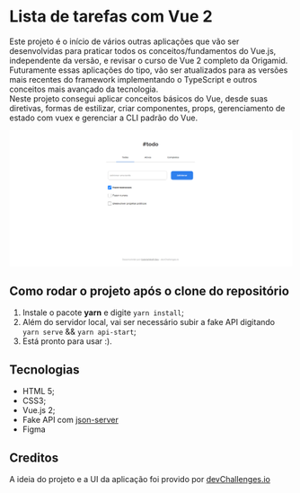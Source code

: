 # Lista de tarefas com Vue 2
Este projeto é o início de vários outras aplicações que vão ser desenvolvidas para praticar todos os conceitos/fundamentos do Vue.js, independente da versão, e revisar o curso de Vue 2 completo da Origamid. Futuramente essas aplicações do tipo, vão ser atualizados para as versões mais recentes do framework implementando o TypeScript e outros conceitos mais avançado da tecnologia.
<br />
Neste projeto consegui aplicar conceitos básicos do Vue, desde suas diretivas, formas de estilizar, criar componentes, props, gerenciamento de estado com vuex e gerenciar a CLI padrão do Vue.

<div style="width: 100%; text-align: center;">
  <img width="1280" src="https://raw.githubusercontent.com/GabrielWolf-Dev/todo-list-vue/4a7990c18a5b21d0ee927cec065e352ed1256dbf/src/assets/todo-img.png" alt="Imagem de demonstração do projeto" />
</div>

## Como rodar o projeto após o clone do repositório
1. Instale o pacote <b>yarn</b> e digite `` yarn install ``;
2. Além do servidor local, vai ser necessário subir a fake API digitando `` yarn serve `` && `` yarn api-start ``;
3. Está pronto para usar :).

## Tecnologias
- HTML 5;
- CSS3;
- Vue.js 2;
- Fake API com [json-server](https://github.com/typicode/json-server)
- Figma

## Creditos
A ideia do projeto e a UI da aplicação foi provido por [devChallenges.io](https://devchallenges.io/challenges/hH6PbOHBdPm6otzw2De5)